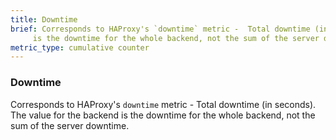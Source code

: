 ```yaml
---
title: Downtime
brief: Corresponds to HAProxy's `downtime` metric -  Total downtime (in seconds). The value for the backend
     is the downtime for the whole backend, not the sum of the server downtime.
metric_type: cumulative counter
---
```

### Downtime

Corresponds to HAProxy's `downtime` metric -  Total downtime (in seconds). The value for the backend
     is the downtime for the whole backend, not the sum of the server downtime.
